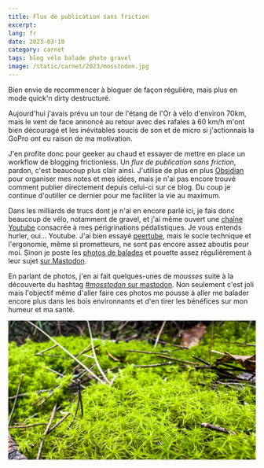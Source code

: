 ```yaml
---
title: Flux de publication sans friction
excerpt:
lang: fr
date: 2023-03-10
category: carnet
tags: blog vélo balade photo gravel
image: /static/carnet/2023/mosstodon.jpg
---
```


Bien envie de recommencer à bloguer de façon régulière, mais plus en mode quick'n dirty destructuré.

Aujourd'hui j'avais prévu un tour de l'étang de l'Or à vélo d'environ 70km, mais le vent de face annoncé au retour avec des rafales à 60 km/h m'ont bien découragé et les inévitables soucis de son et de micro si j'actionnais la GoPro ont eu raison de ma motivation.

J'en profite donc pour geeker au chaud et essayer de mettre en place un workflow de blogging frictionless. Un *flux de publication sans friction*, pardon, c'est beaucoup plus clair ainsi. J'utilise de plus en plus [Obsidian](https://obsidian.md/) pour organiser mes notes et mes idées, mais je n'ai pas encore trouvé comment publier directement depuis celui-ci sur ce blog. Du coup je continue d'outiller ce dernier pour me faciliter la vie au maximum.

Dans les milliards de trucs dont je n'ai en encore parlé ici, je fais donc beaucoup de vélo, notamment de gravel, et j'ai même ouvert une [chaîne Youtube](https://www.youtube.com/@GravelHerault) consacrée à mes périgrinations pédalistiques. Je vous entends hurler, oui… Youtube. J'ai bien essayé [peertube](https://peertube.fr/), mais le socle technique et l'ergonomie, même si prometteurs, ne sont pas encore assez aboutis pour moi. Sinon je poste les [photos de balades](https://balades.perriault.net) et pouette assez régulièrement à leur sujet [sur Mastodon](https://mamot.fr/@n1k0).

En parlant de photos, j'en ai fait quelques-unes de *mousses* suite à la découverte du hashtag [*#mosstodon* sur mastodon](https://mamot.fr/tags/mosstodon). Non seulement c'est joli mais l'objectif même d'aller faire ces photos me pousse à aller me balader encore plus dans les bois environnants et d'en tirer les bénéfices sur mon humeur et ma santé.

![Macro d'un tapis de mousse dans un sous-bois près de chez moi](/static/carnet/2023/mosstodon.jpg)

